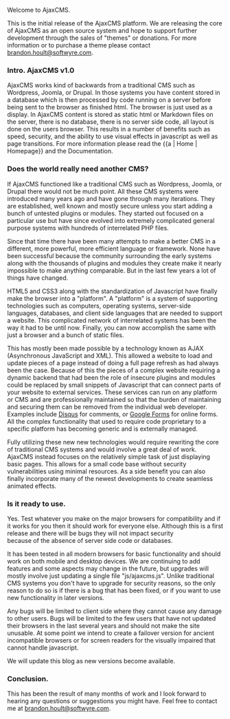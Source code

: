 Welcome to AjaxCMS.

This is the initial release of the AjaxCMS platform.  We are releasing the core of AjaxCMS as an open source system and hope to support further development through the sales of "themes" or donations.  For more
information or to purchase a theme please contact <brandon.hoult@softwyre.com>.

### Intro.  AjaxCMS v1.0

AjaxCMS works kind of backwards from a traditional CMS such as Wordpress, Joomla, or Drupal.  In those systems you have content stored in a database which is then processed by code running on a server before
being sent to the browser as finished html.  The browser is just used as a display.  In AjaxCMS content is stored as static html or Markdown files on the server, there is no database, there is no server side code, all
layout is done on the users browser.  This results in a number of benefits such as speed, security, and the ability to use visual effects in javascript as well as page transitions.  For more information please read
the {{a | Home | Homepage}} and the Documentation.

### Does the world really need another CMS?
If AjaxCMS functioned like a traditional CMS such as Wordpress, Joomla, or Drupal there would not be much point.  All these CMS systems were introduced many years ago and have gone through many iterations.  They are 
established, well known and mostly secure unless you start adding a bunch of untested plugins or modules.  They started out focused on a particular use but have since evolved into extremely complicated general purpose 
systems with hundreds of interrelated PHP files.  

Since that time there have been many attempts to make a better CMS in a different, more powerful, more efficient language or framework. None have been successful because the community surrounding the early systems 
along with the thousands of plugins and modules they create make it nearly impossible to make anything comparable.  But in the last few years a lot of things have changed.

HTML5 and CSS3 along with the standardization of Javascript have finally make the browser into a "platform".  A "platform" is a system of supporting technologies such as computers, operating systems, server-side languages,
databases, and client side languages that are needed to support a website.  This complicated network of interrelated systems has been the way it had to be until now. Finally, you can now accomplish the same with 
just a browser and a bunch of static files.

This has mostly been made possible by a technology known as AJAX (Asynchronous JavaScript and XML).  This allowed a website to load and update pieces of a page instead of doing a full page refresh as had always been the
case.  Because of this the pieces of a complex website requiring a dynamic backend that had been the role of insecure plugins and modules could be replaced by small snippets of Javascript that can connect parts of 
your website to external services.  These services can run on any platform or CMS and are professionally maintained so that the burden of maintaining and securing them can be removed from the individual web developer.
Examples include [Disqus](https://disqus.com/) for comments, or [Google Forms](https://forms.google.com) for online forms.  All the complex functionality that used to require code proprietary to a specific platform 
has becoming generic and is externally managed.

Fully utilizing these new new technologies would require rewriting the core of traditional CMS systems and would involve a great deal of work.  AjaxCMS instead focuses on the relatively simple task of just displaying
basic pages.  This allows for a small code base without security vulnerabilities using minimal resources.  As a side benefit you can also finally incorporate many of the newest developments to create seamless 
animated effects.

### Is it ready to use.

Yes.  Test whatever you make on the major browsers for compatibility and if it works for you then it should work for everyone else.  Although this is a first release and there will be bugs they will not impact security  
because of the absence of server side code or databases.

It has been tested in all modern browsers for basic functionality and should work on both mobile and desktop devices.  We are continuing to add features and some aspects may change in the future, but upgrades will mostly
involve just updating a single file "js/ajaxcms.js".  Unlike traditional CMS systems you don't have to upgrade for security reasons, so the only reason to do so is if there is a bug that has been fixed, or if you want 
to use new functionality in later versions.

Any bugs will be limited to client side where they cannot cause any damage to other users.  Bugs will be limited to the few users that have not updated their browsers in the last several years and should not make the site
unusable.  At some point we intend to create a failover version for ancient incompatible browsers or for screen readers for the visually impaired that cannot handle javascript.

We will update this blog as new versions become available.

### Conclusion.

This has been the result of many months of work and I look forward to hearing any questions or suggestions you might have.  Feel free to contact me at <brandon.hoult@softwyre.com>.